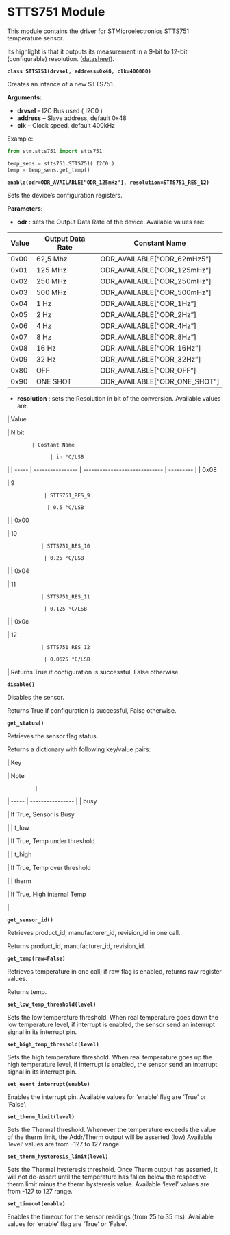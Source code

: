 # STTS751 Module

This module contains the driver for STMicroelectronics STTS751 temperature sensor.

Its highlight is that it outputs its measurement in a 9-bit to 12-bit (configurable) resolution. ([datasheet](https://www.st.com/resource/en/datasheet/stts751.pdf)).


**`class STTS751(drvsel, address=0x48, clk=400000)`**

Creates an intance of a new STTS751.

**Arguments:**

    
* **drvsel** – I2C Bus used ( I2C0 )
* **address** – Slave address, default 0x48
* **clk** – Clock speed, default 400kHz


Example:

```py
from stm.stts751 import stts751

temp_sens = stts751.STTS751( I2C0 )
temp = temp_sens.get_temp()
```

**`enable(odr=ODR_AVAILABLE["ODR_125mHz"], resolution=STTS751_RES_12)`**

Sets the device’s configuration registers.

**Parameters:**


* **odr** : sets the Output Data Rate of the device. Available values are:

| Value | Output Data Rate | Constant Name                 |
|-------|------------------|-------------------------------|
| 0x00  | 62,5 Mhz         | ODR_AVAILABLE[“ODR_62mHz5”]   |
| 0x01  | 125 MHz          | ODR_AVAILABLE[“ODR_125mHz”]   |
| 0x02  | 250 MHz          | ODR_AVAILABLE[“ODR_250mHz”]   |
| 0x03  | 500 MHz          | ODR_AVAILABLE[“ODR_500mHz”]   |
| 0x04  | 1 Hz             | ODR_AVAILABLE[“ODR_1Hz”]      |
| 0x05  | 2 Hz             | ODR_AVAILABLE[“ODR_2Hz”]      |
| 0x06  | 4 Hz             | ODR_AVAILABLE[“ODR_4Hz”]      |
| 0x07  | 8 Hz             | ODR_AVAILABLE[“ODR_8Hz”]      |
| 0x08  | 16 Hz            | ODR_AVAILABLE[“ODR_16Hz”]     |
| 0x09  | 32 Hz            | ODR_AVAILABLE[“ODR_32Hz”]     |
| 0x80  | OFF              | ODR_AVAILABLE[“ODR_OFF”]      |
| 0x90  | ONE SHOT         | ODR_AVAILABLE[“ODR_ONE_SHOT”] |

* **resolution** : sets the Resolution in bit of the conversion. Available values are:

| Value

 | N bit

            | Costant Name

                  | in °C/LSB

 |
| ----- | ---------------- | ----------------------------- | --------- |
| 0x08

  | 9

                | STTS751_RES_9

                 | 0.5 °C/LSB

 |
| 0x00

  | 10

               | STTS751_RES_10

                | 0.25 °C/LSB

 |
| 0x04

  | 11

               | STTS751_RES_11

                | 0.125 °C/LSB

 |
| 0x0c

  | 12

               | STTS751_RES_12

                | 0.0625 °C/LSB

 |
Returns True if configuration is successful, False otherwise.


**`disable()`**

Disables the sensor.

Returns True if configuration is successful, False otherwise.

**`get_status()`**

Retrieves the sensor flag status.

Returns a dictionary with following key/value pairs:

| Key

   | Note

             |
| ----- | ---------------- |
| busy

  | If True, Sensor is Busy

 |
| t_low

 | If True, Temp under threshold

 |
| t_high

 | If True, Temp over threshold

  |
| therm

  | If True, High internal Temp

   |

**`get_sensor_id()`**

Retrieves product_id, manufacturer_id, revision_id in one call.

Returns product_id, manufacturer_id, revision_id.


**`get_temp(raw=False)`**

Retrieves temperature in one call; if raw flag is enabled, returns raw register values.

Returns temp.


**`set_low_temp_threshold(level)`**

Sets the low temperature threshold. When real temperature goes down the low temperature level, if interrupt is enabled, the sensor send an interrupt signal in its interrupt pin.


**`set_high_temp_threshold(level)`**

Sets the high temperature threshold. When real temperature goes up the high temperature level, if interrupt is enabled, the sensor send an interrupt signal in its interrupt pin.


**`set_event_interrupt(enable)`**

Enables the interrupt pin. Available values for ‘enable’ flag are ‘True’ or ‘False’.


**`set_therm_limit(level)`**

Sets the Thermal threshold. Whenever the temperature exceeds the value of the therm limit, the Addr/Therm output will be asserted (low)
Available ‘level’ values are from -127 to 127 range.


**`set_therm_hysteresis_limit(level)`**

Sets the Thermal hysteresis threshold. Once Therm output has asserted, it will not de-assert until the temperature has fallen below the respective therm limit minus the therm hysteresis value. Available ‘level’ values are from -127 to 127 range.


**`set_timeout(enable)`**

Enables the timeout for the sensor readings (from 25 to 35 ms). Available values for ‘enable’ flag are ‘True’ or ‘False’.
<!--stackedit_data:
eyJoaXN0b3J5IjpbMjU0Mjg5MTM4XX0=
-->
